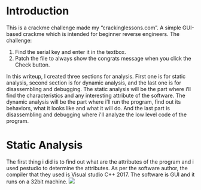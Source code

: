 # Introduction
This is a crackme challenge made my “crackinglessons.com”. A simple GUI-based crackme which is intended for beginner reverse engineers.
The challenge:
1. Find the serial key and enter it in the textbox.
2. Patch the file to always show the congrats message when you click the Check button.

In this writeup, I created three sections for analysis. First one is for static analysis, second section is for dynamic analysis, and the last one is for disassembling and debugging. The static analysis will be the part where i’ll find the characteristics and any interesting attribute of the software. 
The dynamic analysis will be the part where i’ll run the program, find out its behaviors, what it looks like and what it will do.
And the last part is disassembling and debugging where i'll analyze the low level code of the program.

# Static Analysis
The first thing i did is to find out what are the attributes of the program and i used pestudio to determine the attributes. As per the software author, the compiler that they used is Visual studio C++ 2017. The software is GUI and it runs on a 32bit machine.
![](image/figure1.png)
